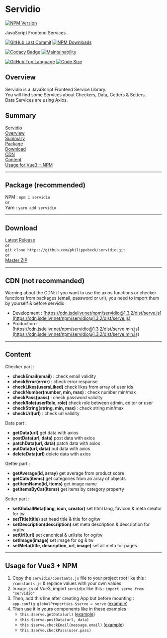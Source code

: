 # Servidio

[![NPM Version](https://badgen.net/npm/v/servidio)](https://www.npmjs.com/package/servidio)

JavaScript Frontend Services

[![GitHub Last Commit](https://badgen.net/github/last-commit/philippebeck/servidio)](https://github.com/philippebeck/servidio/commits/master)
[![NPM Downloads](https://badgen.net/npm/dt/servidio)](https://www.npmjs.com/package/servidio)

[![Codacy Badge](https://app.codacy.com/project/badge/Grade/b65b93fc3484479aa02c1891609e47e2)](https://www.codacy.com/gh/philippebeck/servidio/dashboard)
[![Maintainability](https://api.codeclimate.com/v1/badges/8ada4e929f6116145366/maintainability)](https://codeclimate.com/github/philippebeck/servidio/maintainability)

[![GitHub Top Language](https://img.shields.io/github/languages/top/philippebeck/servidio)](https://github.com/philippebeck/servidio)
[![Code Size](https://img.shields.io/github/languages/code-size/philippebeck/servidio)](https://github.com/philippebeck/servidio/tree/master)

## Overview

Servidio is a JavaScript Frontend Service Library.  
You will find some Services about Checkers, Data, Getters & Setters.  
Data Services are using Axios.

## Summary

[Servidio](#servidio)  
[Overview](#overview)  
[Summary](#summary)  
[Package](#package)  
[Download](#download)  
[CDN](#cdn)  
[Content](#content)  
[Usage for Vue3 + NPM](#usage-for-vue3--npm)  

---

## Package (recommended)

NPM : `npm i servidio`  
or  
Yarn : `yarn add servidio`  

---

## Download

[Latest Release](https://github.com/philippebeck/servidio/releases)  
or  
`git clone https://github.com/philippebeck/servidio.git`  
or  
[Master ZIP](https://github.com/philippebeck/servidio/archive/refs/heads/master.zip)
  
---

## CDN (not recommanded)

Warning about the CDN: if you want to use the axios functions or checker functions from packages (email, password or url), you need to import them by yourself & before servidio  

-   Development : [https://cdn.jsdelivr.net/npm/servidio@1.3.2/dist/serve.js](https://cdn.jsdelivr.net/npm/servidio@1.3.2/dist/serve.js)  
-   Production : [https://cdn.jsdelivr.net/npm/servidio@1.3.2/dist/serve.min.js](https://cdn.jsdelivr.net/npm/servidio@1.3.2/dist/serve.min.js)  

---

## Content

Checker part :  
-   **checkEmail(email)** : check email validity  
-   **checkError(error)** : check error response  
-   **checkLikes(usersLiked)** check likes from array of user ids  
-   **checkNumber(number, min, max)** : check number min/max  
-   **checkPass(pass)** : check password validity  
-   **checkRole(userRole, role)** check role between admin, editor or user  
-   **checkString(string, min, max)** : check string min/max  
-   **checkUrl(url)** : check url validity  

Data part :  
-   **getData(url)** get data with axios  
-   **postData(url, data)** post data with axios  
-   **patchData(url, data)** patch data with axios  
-   **putData(url, data)** put data with axios  
-   **deleteData(url)** delete data with axios  

Getter part :  
-   **getAverage(id, array)** get average from product score  
-   **getCats(items)** get categories from an array of objects  
-   **getItemName(id, items)** get image name  
-   **getItemsByCat(items)** get items by category property  

Setter part :  
-   **setGlobalMeta(lang, icon, creator)** set html lang, favicon & meta creator for tw  
-   **setTitle(title)** set head title & title for og/tw  
-   **setDescription(description)** set meta description & description for og/tw  
-   **setUrl(url)** set canonical & url/site for og/tw  
-   **setImage(image)** set image for og & tw  
-   **setMeta(title, description, url, image)** set all meta for pages  

---

## Usage for Vue3 + NPM

1.  Copy the `servidio/constants.js` file to your project root like this : `/constants.js` & replace values with your own values
2.  In `main.js` of Vue3, import `servidio` like this : `import serve from "servidio"`
3.  Then, add this line after creating App but before mounting : `app.config.globalProperties.$serve = serve` ([example](https://github.com/philippebeck/vesan/blob/master/src/main.js))
4.  Then use it in yours components like in these examples : 
    -  `this.$serve.getData(url)` ([example](https://github.com/philippebeck/vesan/blob/master/src/views/HomeView.vue))  
    -  `this.$serve.postData(url, data)`  
    -  `this.$serve.checkEmail(message.email)` ([example](https://github.com/philippebeck/vesan/blob/master/src/views/ContactView.vue))  
    -  `this.$serve.checkPass(user.pass)`  
